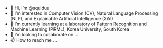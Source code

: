 - 👋 Hi, I’m @squiduu
- 👀 I’m interested in Computer Vision (CV), Natural Language Processing (NLP), and Explainable Artificial Intelligence (XAI)
- 🌱 I’m currently learning at a laboratory of Pattern Recognition and Machine Learning (PRML), Korea University, South Korea
- 💞️ I’m looking to collaborate on ...
- 📫 How to reach me ...

<!---
squiduu/squiduu is a ✨ special ✨ repository because its `README.md` (this file) appears on your GitHub profile.
You can click the Preview link to take a look at your changes.
--->
